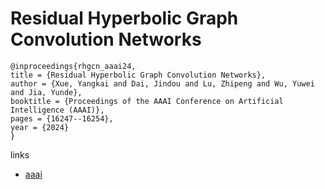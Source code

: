 # Residual Hyperbolic Graph Convolution Networks

```
@inproceedings{rhgcn_aaai24,
title = {Residual Hyperbolic Graph Convolution Networks},
author = {Xue, Yangkai and Dai, Jindou and Lu, Zhipeng and Wu, Yuwei and Jia, Yunde},
booktitle = {Proceedings of the AAAI Conference on Artificial Intelligence (AAAI)},
pages = {16247--16254},
year = {2024}
}
```

links
- [aaai](https://ojs.aaai.org/index.php/AAAI/article/view/29559)
